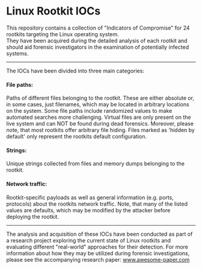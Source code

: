 # Linux Rootkit IOCs
This repository contains a collection of "Indicators of Compromise" for 24 rootkits targeting the Linux operating system.\
They have been acquired during the detailed analysis of each rootkit and should aid forensic investigators in the examination of potentially infected systems.

---

The IOCs have been divided into three main categories:

#### File paths:
Paths of different files belonging to the rootkit. 
These are either absolute or, in some cases, just filenames, which may be located in arbitrary locations on the system. 
Some file paths include randomized values to make automated searches more challenging.
Virtual files are only present on the live system and can NOT be found during dead forensics.
Moreover, please note, that most rootkits offer arbitrary file hiding. Files marked as 'hidden by default' only represent the rootkits default configuration.

#### Strings:
Unique strings collected from files and memory dumps belonging to the rootkit.

#### Network traffic:
Rootkit-specific payloads as well as general information (e.g. ports, protocols) about the rootkits network traffic.
Note, that many of the listed values are defaults, which may be modified by the attacker before deploying the rootkit.

---

The analysis and acquisition of these IOCs have been conducted as part of a research project exploring the current state of Linux rootkits and evaluating different "real-world" approaches for their detection. For more information about how they may be utilized during forensic investigations, please see the accompanying research paper: www.awesome-paper.com
